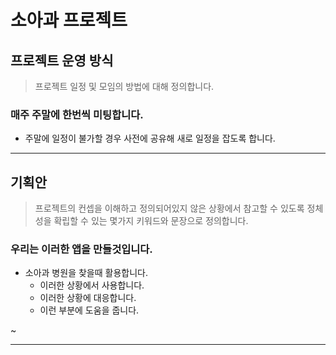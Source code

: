 # 소아과 프로젝트

## 프로젝트 운영 방식

> 프로젝트 일정 및 모임의 방법에 대해 정의합니다.

### 매주 주말에 한번씩 미팅합니다.

* 주말에 일정이 불가할 경우 사전에 공유해 새로 일정을 잡도록 합니다.


----------------------------



## 기획안

> 프로젝트의 컨셉을 이해하고 정의되어있지 않은 상황에서 참고할 수 있도록 정체성을 확립할 수 있는 몇가지 키워드와 문장으로 정의합니다.


### 우리는 이러한 앱을 만들것입니다.

* 소아과 병원을 찾을때 활용합니다.
  * 이러한 상황에서 사용합니다.
  * 이러한 상황에 대응합니다.
  * 이런 부분에 도움을 줍니다.

~

----------------------------


